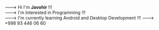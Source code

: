 ---> Hi I'm <b>Javohir</b> !!! <br>
---> I'm Interested in Programming !!! <br>
---> I'm currently learning Android and Desktop Development !!!
---> +998 93 446 06 60
